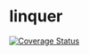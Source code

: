 # linquer

[![Coverage Status](https://coveralls.io/repos/github/iouris/linquer/badge.svg?branch=main)](https://coveralls.io/github/iouris/linquer?branch=main)
